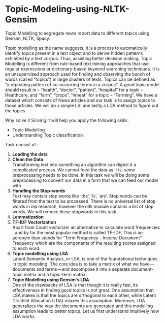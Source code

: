 # Topic-Modeling-using-NLTK-Gensim 
Topic Modelling to segregate news report data to different topics using Gensim, NLTK, Spacy.

Topic modelling as the name suggests, it is a process to automatically identify topics present in a text object and to derive hidden patterns exhibited by a text corpus. Thus, assisting better decision making.
Topic Modelling is different from rule-based text mining approaches that use regular expressions or dictionary-based keyword searching techniques. It is an unsupervised approach used for finding and observing the bunch of words (called “topics”) in large clusters of texts.
Topics can be defined as “a repeating pattern of co-occurring terms in a corpus”. A good topic model should result in – “health”, “doctor”, “patient”, “hospital” for a topic – Healthcare, and “farm”, “crops”, “wheat” for a topic – “Farming”.
We have a dataset which consists of News articles and our task is to assign topics to those articles.
We will do a simple LSI and lastly a LDA method to figure out the topics


Why solve it
Solving it will help you apply the following skills:

- Topic Modelling
- Understanding Topic classification

Task consist of :
1. <b>Loading the data</b>
2. <b>Clean the Data</b> <br>
Transforming text into something an algorithm can digest it a complicated process. We cannot feed the data as it is, some preprocessing needs to be done. In this task we will be doing some preprocessing to convert our data in a form that we can feed our model with.
3. <b>Handling the Stop-words</b><br>
Text may contain stop words like ‘the’, ‘is’, ‘are’. Stop words can be filtered from the text to be processed. There is no universal list of stop words in nlp research, however the nltk module contains a list of stop words. We will remove these stopwords in this task.
4. <b>Lemmatization</b>
5. <b>TF-IDF Vectorization</b><br>
Apart from Count vectorizer an alternative to calculate word frequencies , and by far the most popular method is called TF-IDF. This is an acronym than stands for “Term Frequency – Inverse Document” Frequency which are the components of the resulting scores assigned to each word.
6. <b>Topic modelling using LSA</b><br>
Latent Semantic Analysis, or LSA, is one of the foundational techniques in topic modeling. The core idea is to take a matrix of what we have — documents and terms — and decompose it into a separate document-topic matrix and a topic-term matrix.
7. <b>Topic Modelling using Gensim's LDA</b><br>
One of the drawbacks of LSA is that though it is really fast, its effectiveness in finding good topics is not great. One assumption that LSA makes is that the topics are orthogonal to each other, while Latent Dirichlet Allocation (LDA) relaxes this assumption. Moreover, LDA generalizes the way the documents are generated and this modelling assumption leads to better topics. Let us first understand intuitively how LDA works.
